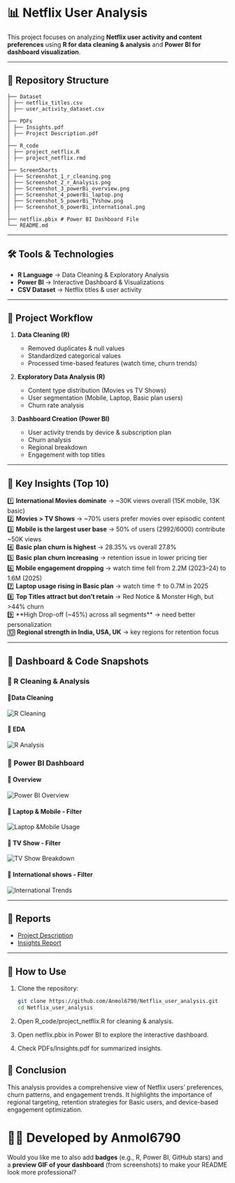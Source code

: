 # 📊 Netflix User Analysis  

This project focuses on analyzing **Netflix user activity and content preferences** using **R for data cleaning & analysis** and **Power BI for dashboard visualization**.  

---

## 📂 Repository Structure  

```
├── Dataset
│ ├── netflix_titles.csv
│ ├── user_activity_dataset.csv
│
├── PDFs
│ ├── Insights.pdf
│ ├── Project Description.pdf
│
├── R_code
│ ├── project_netflix.R
│ ├── project_netflix.rmd
│
├── ScreenShorts
│ ├── Screenshot_1_r_cleaning.png
│ ├── Screenshot_2_r_Analysis.png
│ ├── Screenshot_3_powerBi_overview.png
│ ├── Screenshot_4_powerBi_laptop.png
│ ├── Screenshot_5_powerBi_TVshow.png
│ ├── Screenshot_6_powerBi_international.png
│
├── netflix.pbix # Power BI Dashboard File
└── README.md
```

---

## 🛠️ Tools & Technologies  

- **R Language** → Data Cleaning & Exploratory Analysis  
- **Power BI** → Interactive Dashboard & Visualizations  
- **CSV Dataset** → Netflix titles & user activity  

---

## 📑 Project Workflow  

1. **Data Cleaning (R)**  
   - Removed duplicates & null values  
   - Standardized categorical values  
   - Processed time-based features (watch time, churn trends)  

2. **Exploratory Data Analysis (R)**  
   - Content type distribution (Movies vs TV Shows)  
   - User segmentation (Mobile, Laptop, Basic plan users)  
   - Churn rate analysis  

3. **Dashboard Creation (Power BI)**  
   - User activity trends by device & subscription plan  
   - Churn analysis  
   - Regional breakdown  
   - Engagement with top titles  

---

## 🔑 Key Insights (Top 10)  

1️⃣ **International Movies dominate** → ~30K views overall (15K mobile, 13K basic)  
2️⃣ **Movies > TV Shows** → ~70% users prefer movies over episodic content  
3️⃣ **Mobile is the largest user base** → 50% of users (2992/6000) contribute ~50K views  
4️⃣ **Basic plan churn is highest** → 28.35% vs overall 27.8%  
5️⃣ **Basic plan churn increasing** → retention issue in lower pricing tier  
6️⃣ **Mobile engagement dropping** → watch time fell from 2.2M (2023–24) to 1.6M (2025)  
7️⃣ **Laptop usage rising in Basic plan** → watch time ↑ to 0.7M in 2025  
8️⃣ **Top Titles attract but don’t retain** → Red Notice & Monster High, but >44% churn  
9️⃣ **High Drop-off (~45%) across all segments** → need better personalization  
🔟 **Regional strength in India, USA, UK** → key regions for retention focus  

---

## 📸 Dashboard & Code Snapshots  

### 🔹 R Cleaning & Analysis  
#### 🔹Data Cleaning
![R Cleaning](ScreenShorts/Screenshot_1_r_cleaning.png)  
#### 🔹 EDA
![R Analysis](ScreenShorts/Screenshot_2_r_Analysis.png)  

### 🔹 Power BI Dashboard
#### 🔹 Overview
![Power BI Overview](ScreenShorts/Screenshot_3_powerBi_overview.png)  
#### 🔹 Laptop & Mobile - Filter
![Laptop &Mobile Usage](ScreenShorts/Screenshot_4_powerBi_laptop_mobile.png)  
#### 🔹 TV Show - Filter
![TV Show Breakdown](ScreenShorts/Screenshot_5_powerBi_TVshow.png)  
#### 🔹 International shows - Filter
![International Trends](ScreenShorts/Screenshot_6_powerBi_internationalMovies.png)  

---

## 📄 Reports  

- [Project Description](PDFs/Project%20Description.pdf)  
- [Insights Report](PDFs/Insights.pdf)  

---

## 🚀 How to Use  

1. Clone the repository:  
   ```bash
   git clone https://github.com/Anmol6790/Netflix_user_analysis.git
   cd Netflix_user_analysis
2. Open R_code/project_netflix.R for cleaning & analysis.

3. Open netflix.pbix in Power BI to explore the interactive dashboard.

4. Check PDFs/Insights.pdf for summarized insights.



## 📌 Conclusion

This analysis provides a comprehensive view of Netflix users’ preferences, churn patterns, and engagement trends.
It highlights the importance of regional targeting, retention strategies for Basic users, and device-based engagement optimization.

# 👨‍💻 Developed by Anmol6790

Would you like me to also add **badges** (e.g., R, Power BI, GitHub stars) and a **preview GIF of your dashboard** (from screenshots) to make your README look more professional?
